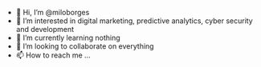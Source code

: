 - 👋 Hi, I’m @miloborges
- 👀 I’m interested in digital marketing, predictive analytics, cyber security and development
- 🌱 I’m currently learning nothing
- 💞️ I’m looking to collaborate on everything
- 📫 How to reach me ...

<!---
miloborges/miloborges is a ✨ special ✨ repository because its `README.md` (this file) appears on your GitHub profile.
You can click the Preview link to take a look at your changes.
--->
